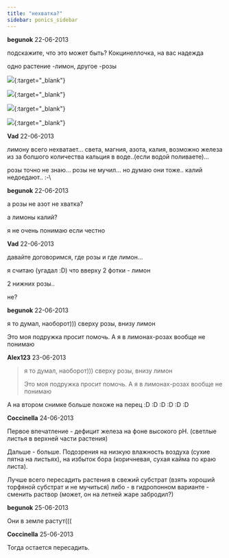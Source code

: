 ```yaml
---
title: "нехватка?"
sidebar: ponics_sidebar
---
```


**begunok** 22-06-2013

подскажите, что это может быть? Кокцинеллочка, на вас надежда

одно растение -лимон, другое -розы

[![](/attachimages/13601_IMAG0412.jpg)](https://t.me/ponics_ru_files/10791){:target="_blank"}

[![](/attachimages/13603_IMAG0417.jpg)](https://t.me/ponics_ru_files/10792){:target="_blank"}

[![](/attachimages/13605_IMAG0413.jpg)](https://t.me/ponics_ru_files/10793){:target="_blank"}

[![](/attachimages/13607_IMAG0414.jpg)](https://t.me/ponics_ru_files/10794){:target="_blank"}

**Vad** 22-06-2013

лимону всего нехватает... света, магния, азота, калия, возможно железа из за болшого количества кальция в воде..(если водой поливаете)...

розы точно не знаю... розы не мучил... но думаю они тоже.. калий недоедают.. :-\ 


**begunok** 22-06-2013

а розы не азот не хватка?

а лимоны калий?

я не очень понимаю если честно


**Vad** 22-06-2013

давайте договоримся, где розы и где лимон...

я считаю (угадал :D) что вверху 2 фотки - лимон

2 нижних розы..

не?


**begunok** 22-06-2013

я то думал, наоборот))) сверху розы, внизу лимон

Это моя подружка просит помочь. А я в лимонах-розах вообще не понимаю


**Alex123** 23-06-2013

> я то думал, наоборот))) сверху розы, внизу лимон
> 
> Это моя подружка просит помочь. А я в лимонах-розах вообще не понимаю

А на втором снимке больше похоже на перец :D :D :D :D :D :D


**Coccinella** 24-06-2013

Первое впечатление - дефицит железа на фоне высокого рН. (светлые листья в верхней части растения)

Дальше - больше. Подозрения на низкую влажность воздуха (сухие пятна на листьях), на избыток бора (коричневая, сухая кайма по краю листа).

Лучше всего пересадить растения в свежий субстрат (взять хороший торфяной субстрат и не мучиться) либо - в гидропонном варианте - сменить раствор (может, он на летней жаре забродил?)


**begunok** 25-06-2013

Они в земле растут(((


**Coccinella** 25-06-2013

Тогда остается пересадить.


